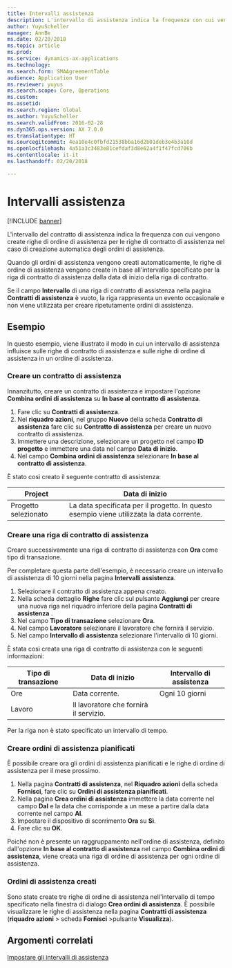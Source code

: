 ```yaml
---
title: Intervalli assistenza
description: L'intervallo di assistenza indica la frequenza con cui vengono create righe di ordine di assistenza per le righe di contratto di assistenza in caso di creazione degli ordini di assistenza.
author: YuyuScheller
manager: AnnBe
ms.date: 02/20/2018
ms.topic: article
ms.prod: 
ms.service: dynamics-ax-applications
ms.technology: 
ms.search.form: SMAAgreementTable
audience: Application User
ms.reviewer: yuyus
ms.search.scope: Core, Operations
ms.custom: 
ms.assetid: 
ms.search.region: Global
ms.author: YuyuScheller
ms.search.validFrom: 2016-02-28
ms.dyn365.ops.version: AX 7.0.0
ms.translationtype: HT
ms.sourcegitcommit: 4ea10e4c0fbfd21538bba16d2b01deb3e4b3a10d
ms.openlocfilehash: 4a51a3c3483e81cefdaf3d8e62a4f1f47fcd706b
ms.contentlocale: it-it
ms.lasthandoff: 02/20/2018

---
```


# <a name="service-intervals"></a>Intervalli assistenza

[!INCLUDE [banner](../includes/banner.md)]

L'intervallo del contratto di assistenza indica la frequenza con cui vengono create righe di ordine di assistenza per le righe di contratto di assistenza nel caso di creazione automatica degli ordini di assistenza.

Quando gli ordini di assistenza vengono creati automaticamente, le righe di ordine di assistenza vengono create in base all'intervallo specificato per la riga di contratto di assistenza dalla data di inizio della riga di contratto.

Se il campo **Intervallo** di una riga di contratto di assistenza nella pagina **Contratti di assistenza** è vuoto, la riga rappresenta un evento occasionale e non viene utilizzata per creare ripetutamente ordini di assistenza.

## <a name="example"></a>Esempio

In questo esempio, viene illustrato il modo in cui un intervallo di assistenza influisce sulle righe di contratto di assistenza e sulle righe di ordine di assistenza in un ordine di assistenza.

### <a name="create-a-service-agreement"></a>Creare un contratto di assistenza

Innanzitutto, creare un contratto di assistenza e impostare l'opzione **Combina ordini di assistenza** su **In base al contratto di assistenza**.

1. Fare clic su **Contratti di assistenza**.
2. Nel **riquadro azioni**, nel gruppo **Nuovo** della scheda **Contratto di assistenza** fare clic su **Contratto di assistenza** per creare un nuovo contratto di assistenza.
3. Immettere una descrizione, selezionare un progetto nel campo **ID progetto** e immettere una data nel campo **Data di inizio**.
4. Nel campo **Combina ordini di assistenza** selezionare **In base al contratto di assistenza**.

È stato così creato il seguente contratto di assistenza:

| Project      | Data di inizio                                                                         |
|--------------|------------------------------------------------------------------------------------|
| Progetto selezionato | La data specificata per il progetto. In questo esempio viene utilizzata la data corrente. |

### <a name="create-a-service-agreement-line"></a>Creare una riga di contratto di assistenza

Creare successivamente una riga di contratto di assistenza con **Ora** come tipo di transazione.

Per completare questa parte dell'esempio, è necessario creare un intervallo di assistenza di 10 giorni nella pagina **Intervalli assistenza**. 

1. Selezionare il contratto di assistenza appena creato. 
2. Nella scheda dettaglio **Righe** fare clic sul pulsante **Aggiungi** per creare una nuova riga nel riquadro inferiore della pagina **Contratti di assistenza** .
3. Nel campo **Tipo di transazione** selezionare **Ora**.
4. Nel campo **Lavoratore** selezionare il lavoratore che fornirà il servizio.
5. Nel campo **Intervallo di assistenza** selezionare l'intervallo di 10 giorni.

È stata così creata una riga di contratto di assistenza con le seguenti informazioni:

| Tipo di transazione | Data di inizio                               | Intervallo di assistenza |
|------------------|------------------------------------------|------------------|
| Ore             | Data corrente.                        | Ogni 10 giorni    |
| Lavoro           | Il lavoratore che fornirà il servizio. |                  |

Per la riga non è stato specificato un intervallo di tempo. 

### <a name="create-planned-service-orders"></a>Creare ordini di assistenza pianificati

È possibile creare ora gli ordini di assistenza pianificati e le righe di ordine di assistenza per il mese prossimo.

1. Nella pagina **Contratti di assistenza**, nel **Riquadro azioni** della scheda **Fornisci**, fare clic su **Ordini di assistenza pianificati**.
2. Nella pagina **Crea ordini di assistenza** immettere la data corrente nel campo **Dal** e la data che corrisponde a un mese a partire dalla data corrente nel campo **Al**.
3. Impostare il dispositivo di scorrimento **Ora** su **Sì**. 
4. Fare clic su **OK**.

Poiché non è presente un raggruppamento nell'ordine di assistenza, definito dall'opzione **In base al contratto di assistenza** nel campo **Combina ordini di assistenza**, viene creata una riga di ordine di assistenza per ogni ordine di assistenza.

### <a name="service-orders-created"></a>Ordini di assistenza creati

Sono state create tre righe di ordine di assistenza nell'intervallo di tempo specificato nella finestra di dialogo **Crea ordini di assistenza**. È possibile visualizzare le righe di assistenza nella pagina **Contratti di assistenza** (**riquadro azioni** \> scheda **Fornisci** \>pulsante **Visualizza**).

## <a name="related-topics"></a>Argomenti correlati

[Impostare gli intervalli di assistenza](set-up-service-intervals.md)  


